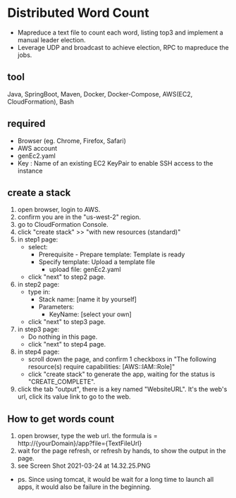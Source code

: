 # Distributed Word Count
* Mapreduce a text file to count each word, listing top3 and implement a manual leader election.
* Leverage UDP and broadcast to achieve election, RPC to mapreduce the jobs.

## tool
Java, SpringBoot, Maven, Docker, Docker-Compose, AWS(EC2, CloudFormation), Bash

## required
* Browser (eg. Chrome, Firefox, Safari)
* AWS account
* genEc2.yaml
* Key : Name of an existing EC2 KeyPair to enable SSH access to the instance

## create a stack
1. open browser, login to AWS.
2. confirm you are in the "us-west-2" region.
3. go to CloudFormation Console.
4. click "create stack" >> "with new resources (standard)"
5. in step1 page:
    * select:
        * Prerequisite - Prepare template: Template is ready
        * Specify template: Upload a template file
            * upload file: genEc2.yaml
    * click "next" to step2 page.
6. in step2 page:
    * type in:
        * Stack name: [name it by yourself]
        * Parameters:
            * KeyName: [select your own]
    * click "next" to step3 page.
7. in step3 page:
    * Do nothing in this page.
    * click "next" to step4 page.
8. in step4 page:
    * scroll down the page, and confirm 1 checkboxs in "The following resource(s) require capabilities: [AWS::IAM::Role]"
    * click "create stack" to generate the app, waiting for the status is "CREATE_COMPLETE".
9. click the tab "output", there is a key named "WebsiteURL". It's the web's url, click its value link to go to the web.

## How to get words count
1. open browser, type the web url.
   the formula is = http://{yourDomain}/app?file={TextFileUrl}
2. wait for the page refresh, or refresh by hands, to show the output in the page.
3. see Screen Shot 2021-03-24 at 14.32.25.PNG
* ps. Since using tomcat, it would be wait for a long time to launch all apps, it would also be failure in the beginning.
